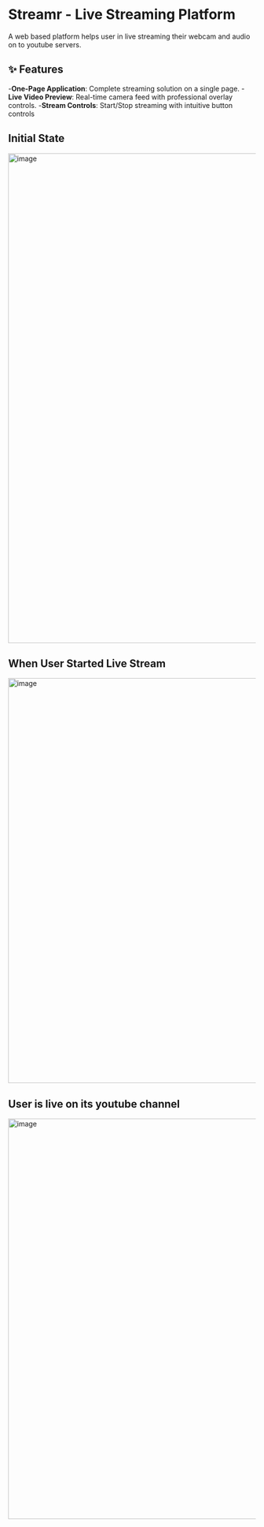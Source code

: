 # Streamr - Live Streaming Platform

A web based platform helps user in live streaming their webcam and audio on to youtube servers.

## ✨ Features

-**One-Page Application**: Complete streaming solution on a single page.
-**Live Video Preview**: Real-time camera feed with professional overlay controls.
-**Stream Controls**: Start/Stop streaming with intuitive button controls

## Initial State
<img width="1914" height="994" alt="image" src="https://github.com/user-attachments/assets/25cdadee-2974-4d16-8ecb-fa6eaeba216a" />

## When User Started Live Stream
<img width="1915" height="822" alt="image" src="https://github.com/user-attachments/assets/3cf19768-b967-443b-8dec-14066ea1b29d" />

## User is live on its youtube channel
<img width="1893" height="813" alt="image" src="https://github.com/user-attachments/assets/927b528d-7636-40c7-83d0-b0a05a006b6d" />


